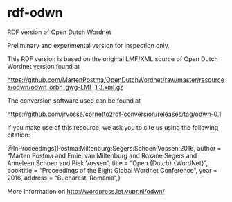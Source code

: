 # rdf-odwn
RDF version of Open Dutch Wordnet

Preliminary and experimental version for inspection only.

This RDF version is based on the original LMF/XML source of Open Dutch Wordnet version found at

https://github.com/MartenPostma/OpenDutchWordnet/raw/master/resources/odwn/odwn_orbn_gwg-LMF_1.3.xml.gz 

The conversion software used can be found at

https://github.com/jrvosse/cornetto2rdf-conversion/releases/tag/odwn-0.1

If you make use of this resource, we ask you to cite us using the following citation:

@InProceedings{Postma:Miltenburg:Segers:Schoen:Vossen:2016, author = “Marten Postma and Emiel van Miltenburg and Roxane Segers and Anneleen Schoen and Piek Vossen“, title = “Open {Dutch} {WordNet}”, booktitle = “Proceedings of the Eight Global Wordnet Conference”, year = 2016, address = “Bucharest, Romania“,}

More information on http://wordpress.let.vupr.nl/odwn/

